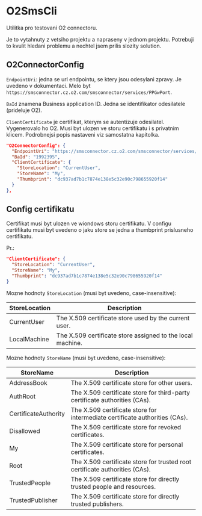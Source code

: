 ﻿# O2SmsCli

Utilitka pro testovani O2 connectoru.

Je to vytahnuty z vetsiho projektu a napraseny v jednom projektu. Potrebuji to kvulit hledani problemu a nechtel jsem prilis slozity solution.

## O2ConnectorConfig


`EndpointUri`: jedna se url endpointu, se ktery jsou odesylani zpravy. Je uvedeno v dokumentaci. Melo byt `https://smsconnector.cz.o2.com/smsconnector/services/PPGwPort`.

`BaId` znamena Business application ID. Jedna se identifikator odesilatele (prideluje O2).

`ClientCertificate` je certifikat, kterym se autentizuje odesilatel. Vygenerovalo ho O2. Musi byt ulozen ve storu certifikatu i s privatnim klicem. Podrobnejsi popis nastaveni viz samostatna kapitolka.

```json
"O2ConnectorConfig": {
  "EndpointUri": "https://smsconnector.cz.o2.com/smsconnector/services/PPGwPort",
  "BaId": "1992395",
  "ClientCertificate": {
    "StoreLocation": "CurrentUser",
    "StoreName": "My",
    "Thumbprint": "dc937ad7b1c7874e138e5c32e90c798655920f14"
  }
},
```

## Config certifikatu

Certifikat musi byt ulozen ve wiondows storu certifikatu. V configu certifikatu musi byt uvedeno o jaku store se jedna a thumbprint prislusneho certifikatu.

Pr.:

```json
"ClientCertificate": {
  "StoreLocation": "CurrentUser",
  "StoreName": "My",
  "Thumbprint": "dc937ad7b1c7874e138e5c32e90c798655920f14"
}
```

Mozne hodnoty `StoreLocation` (musi byt uvedeno, case-insensitive):


| StoreLocation | Description                                                |
|---------------|------------------------------------------------------------|
| CurrentUser   | The X.509 certificate store used by the current user.      |
| LocalMachine  | The X.509 certificate store assigned to the local machine. |

Mozne hodnoty `StoreName` (musi byt uvedeno, case-insensitive):

| StoreName             | Description                                                                 |
| --------------------- | --------------------------------------------------------------------------- |
| AddressBook           | The X.509 certificate store for other users.                                |
| AuthRoot              | The X.509 certificate store for third-party certificate authorities (CAs).  |
| CertificateAuthority  | The X.509 certificate store for intermediate certificate authorities (CAs). |
| Disallowed            | The X.509 certificate store for revoked certificates.                       |
| My                    | The X.509 certificate store for personal certificates.                      |
| Root                  | The X.509 certificate store for trusted root certificate authorities (CAs). |
| TrustedPeople         | The X.509 certificate store for directly trusted people and resources.      |
| TrustedPublisher      | The X.509 certificate store for directly trusted publishers.                |


